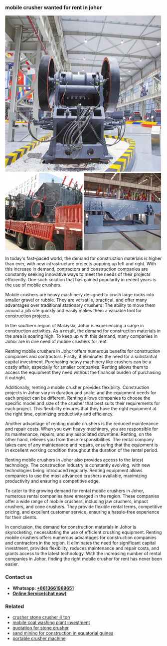 <h3>mobile crusher wanted for rent in johor</h3><img src='1704856820.jpg' alt=''><p>In today's fast-paced world, the demand for construction materials is higher than ever, with new infrastructure projects popping up left and right. With this increase in demand, contractors and construction companies are constantly seeking innovative ways to meet the needs of their projects efficiently. One such solution that has gained popularity in recent years is the use of mobile crushers.</p><p>Mobile crushers are heavy machinery designed to crush large rocks into smaller gravel or rubble. They are versatile, practical, and offer many advantages over traditional stationary crushers. The ability to move them around a job site quickly and easily makes them a valuable tool for construction projects.</p><p>In the southern region of Malaysia, Johor is experiencing a surge in construction activities. As a result, the demand for construction materials in the area is soaring high. To keep up with this demand, many companies in Johor are in dire need of mobile crushers for rent.</p><p>Renting mobile crushers in Johor offers numerous benefits for construction companies and contractors. Firstly, it eliminates the need for a substantial capital investment. Purchasing heavy machinery like crushers can be a costly affair, especially for smaller companies. Renting allows them to access the equipment they need without the financial burden of purchasing it outright.</p><p>Additionally, renting a mobile crusher provides flexibility. Construction projects in Johor vary in duration and scale, and the equipment needs for each project can be different. Renting allows companies to choose the specific model and size of the crusher that best suits their requirements for each project. This flexibility ensures that they have the right equipment at the right time, optimizing productivity and efficiency.</p><p>Another advantage of renting mobile crushers is the reduced maintenance and repair costs. When you own heavy machinery, you are responsible for its maintenance, repairs, and any associated downtime. Renting, on the other hand, relieves you from these responsibilities. The rental company takes care of any maintenance and repairs, ensuring that the equipment is in excellent working condition throughout the duration of the rental period.</p><p>Renting mobile crushers in Johor also provides access to the latest technology. The construction industry is constantly evolving, with new technologies being introduced regularly. Renting equipment allows companies to use the most advanced crushers available, maximizing productivity and ensuring a competitive edge.</p><p>To cater to the growing demand for rental mobile crushers in Johor, numerous rental companies have emerged in the region. These companies offer a wide range of mobile crushers, including jaw crushers, impact crushers, and cone crushers. They provide flexible rental terms, competitive pricing, and excellent customer service, ensuring a hassle-free experience for their clients.</p><p>In conclusion, the demand for construction materials in Johor is skyrocketing, necessitating the use of efficient crushing equipment. Renting mobile crushers offers numerous advantages for construction companies and contractors in the region. It eliminates the need for significant capital investment, provides flexibility, reduces maintenance and repair costs, and grants access to the latest technology. With the increasing number of rental companies in Johor, finding the right mobile crusher for rent has never been easier.</p><h3>Contact us</h3><ul><li><strong>Whatsapp:&nbsp;<a href="https://wa.me/8613661969651">+8613661969651</a></strong></li><li><a href="https://swt.shibang-china.com/?git&amp;zhl&amp;mobile crusher wanted for rent in johor"><strong>Online Service(chat now)</strong></a></li></ul><h3>Related</h3><ul><li><a href='crusher stone crusher 4 ton.md'>crusher stone crusher 4 ton</a></li><li><a href='mobile coal washing plant investment.md'>mobile coal washing plant investment</a></li><li><a href='quotation for stone crusher.md'>quotation for stone crusher</a></li><li><a href='sand mining for construction in equatorial guinea.md'>sand mining for construction in equatorial guinea</a></li><li><a href='portable crusher machine.md'>portable crusher machine</a></li></ul>